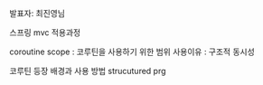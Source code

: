발표자: 최진영님


스프링 mvc 적용과정

coroutine scope : 코루틴을 사용하기 위한 범위
사용이유 : 구조적 동시성

코루틴 등장 배경과 사용 방법
strucutured prg